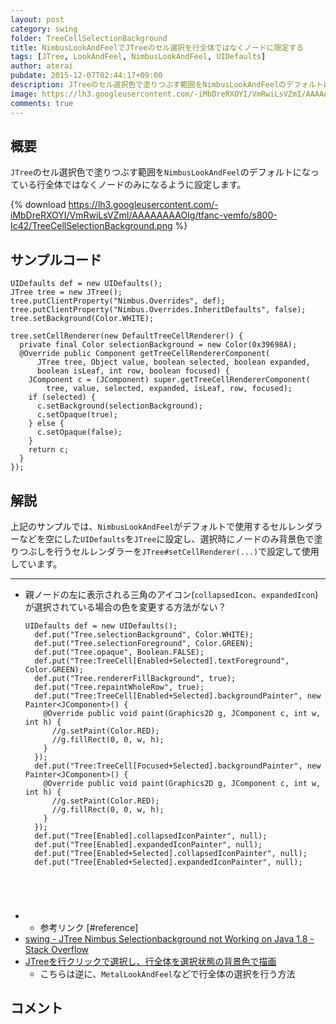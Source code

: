 ```yaml
---
layout: post
category: swing
folder: TreeCellSelectionBackground
title: NimbusLookAndFeelでJTreeのセル選択を行全体ではなくノードに限定する
tags: [JTree, LookAndFeel, NimbusLookAndFeel, UIDefaults]
author: aterai
pubdate: 2015-12-07T02:44:17+09:00
description: JTreeのセル選択色で塗りつぶす範囲をNimbusLookAndFeelのデフォルトになっている行全体ではなくノードのみになるように設定します。
image: https://lh3.googleusercontent.com/-iMbDreRXOYI/VmRwiLsVZmI/AAAAAAAAOIg/tfanc-vemfo/s800-Ic42/TreeCellSelectionBackground.png
comments: true
---
```

## 概要
`JTree`のセル選択色で塗りつぶす範囲を`NimbusLookAndFeel`のデフォルトになっている行全体ではなくノードのみになるように設定します。

{% download https://lh3.googleusercontent.com/-iMbDreRXOYI/VmRwiLsVZmI/AAAAAAAAOIg/tfanc-vemfo/s800-Ic42/TreeCellSelectionBackground.png %}

## サンプルコード
<pre class="prettyprint"><code>UIDefaults def = new UIDefaults();
JTree tree = new JTree();
tree.putClientProperty("Nimbus.Overrides", def);
tree.putClientProperty("Nimbus.Overrides.InheritDefaults", false);
tree.setBackground(Color.WHITE);

tree.setCellRenderer(new DefaultTreeCellRenderer() {
  private final Color selectionBackground = new Color(0x39698A);
  @Override public Component getTreeCellRendererComponent(
      JTree tree, Object value, boolean selected, boolean expanded,
      boolean isLeaf, int row, boolean focused) {
    JComponent c = (JComponent) super.getTreeCellRendererComponent(
        tree, value, selected, expanded, isLeaf, row, focused);
    if (selected) {
      c.setBackground(selectionBackground);
      c.setOpaque(true);
    } else {
      c.setOpaque(false);
    }
    return c;
  }
});
</code></pre>

## 解説
上記のサンプルでは、`NimbusLookAndFeel`がデフォルトで使用するセルレンダラーなどを空にした`UIDefaults`を`JTree`に設定し、選択時にノードのみ背景色で塗りつぶしを行うセルレンダラーを`JTree#setCellRenderer(...)`で設定して使用しています。

- - - -
- 親ノードの左に表示される三角のアイコン(`collapsedIcon`、`expandedIcon`)が選択されている場合の色を変更する方法がない？
    
    <pre class="prettyprint"><code>UIDefaults def = new UIDefaults();
    def.put("Tree.selectionBackground", Color.WHITE);
    def.put("Tree.selectionForeground", Color.GREEN);
    def.put("Tree.opaque", Boolean.FALSE);
    def.put("Tree:TreeCell[Enabled+Selected].textForeground", Color.GREEN);
    def.put("Tree.rendererFillBackground", true);
    def.put("Tree.repaintWholeRow", true);
    def.put("Tree:TreeCell[Enabled+Selected].backgroundPainter", new Painter&lt;JComponent&gt;() {
      @Override public void paint(Graphics2D g, JComponent c, int w, int h) {
        //g.setPaint(Color.RED);
        //g.fillRect(0, 0, w, h);
      }
    });
    def.put("Tree:TreeCell[Focused+Selected].backgroundPainter", new Painter&lt;JComponent&gt;() {
      @Override public void paint(Graphics2D g, JComponent c, int w, int h) {
        //g.setPaint(Color.RED);
        //g.fillRect(0, 0, w, h);
      }
    });
    def.put("Tree[Enabled].collapsedIconPainter", null);
    def.put("Tree[Enabled].expandedIconPainter", null);
    def.put("Tree[Enabled+Selected].collapsedIconPainter", null);
    def.put("Tree[Enabled+Selected].expandedIconPainter", null);
</code></pre>
- * 参考リンク [#reference]
- [swing - JTree Nimbus Selectionbackground not Working on Java 1.8 - Stack Overflow](https://stackoverflow.com/questions/33939381/jtree-nimbus-selectionbackground-not-working-on-java-1-8)
- [JTreeを行クリックで選択し、行全体を選択状態の背景色で描画](https://ateraimemo.com/Swing/TreeRowSelection.html)
    - こちらは逆に、`MetalLookAndFeel`などで行全体の選択を行う方法

<!-- dummy comment line for breaking list -->

## コメント
